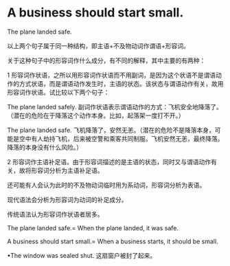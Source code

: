 # A business should start small.

The plane landed safe.

以上两个句子属于同一种结构，即主语+不及物动词作谓语+形容词。

关于这种句子中的形容词作什么成分，有不同的解释，其中主要的有两种：

1 形容词作状语，之所以用形容词作状语而不用副词，是因为这个状语不是谓语动作的方式状语，而是谓语动作发生时，主语的状态。该状态与谓语动作有关，故用形容词作状语。试比较以下两个句子：

The plane landed safely. 副词作状语表示谓语动作的方式：飞机安全地降落了。（潜在的危险在于降落这个动作本身。比如，起落架一度打不开。）

The plane landed safe. 飞机降落了，安然无恙。（潜在的危险不是降落本身，可能是空中有人劫持飞机，后来被空警和乘客共同制服。飞机安然无恙，最终降落。降落的本身没有什么风险。）

2 形容词作主语补足语。由于形容词描述的是主语的状态，同时又与谓语动作有关，故将形容词分析为主语补足语。

还可能有人会认为此时的不及物动词临时用为系动词，形容词分析为表语。

现代语法会分析为形容词为动词的补足成分。

传统语法认为形容词作状语者居多。

The plane landed safe.= When the plane landed, it was safe.

A business should start small.= When a business starts, it should be small.

•The window was sealed shut. 这扇窗户被封了起来。
